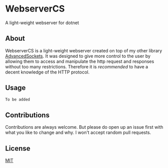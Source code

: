 # WebserverCS
A light-weight webserver for dotnet

## About
WebserverCS is a light-weight webserver created on top of my other library [AdvancedSockets](https://github.com/TheBoneJarmer/AdvancedSockets). It was designed to give more control to the user by allowing them to access and manipulate the http request and responses without too many restrictions. Therefore it is _recommended_ to have a decent knowledge of the HTTP protocol.


## Usage
```cs
To be added
```

## Contributions
Contributions are always welcome. But please do open up an issue first with what you like to change and why. I won't accept random pull requests.

## License
[MIT](LICENSE)
